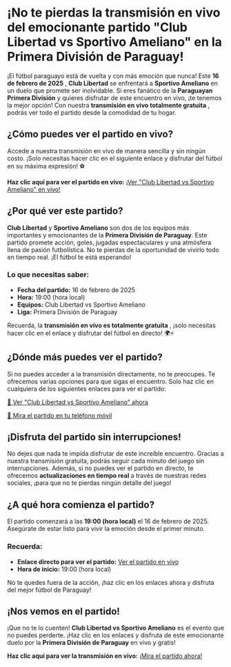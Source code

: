 # ¡No te pierdas la transmisión en vivo del emocionante partido "Club Libertad vs Sportivo Ameliano" en la Primera División de Paraguay!

¡El fútbol paraguayo está de vuelta y con más emoción que nunca! Este **16 de febrero de 2025** , **Club Libertad** se enfrentará a **Sportivo Ameliano** en un duelo que promete ser inolvidable. Si eres fanático de la **Paraguayan Primera División** y quieres disfrutar de este encuentro en vivo, ¡te tenemos la mejor opción! Con nuestra **transmisión en vivo totalmente gratuita** , podrás ver todo el partido desde la comodidad de tu hogar.

## ¿Cómo puedes ver el partido en vivo?

Accede a nuestra transmisión en vivo de manera sencilla y sin ningún costo. ¡Solo necesitas hacer clic en el siguiente enlace y disfrutar del fútbol en su máxima expresión! ⚽

**Haz clic aquí para ver el partido en vivo:** [¡Ver "Club Libertad vs Sportivo Ameliano" en vivo!](https://tinyurl.com/livestreamfreeo?st=Club+Libertad+vs+Sportivo+Ameliano&si=gh)

## ¿Por qué ver este partido?

**Club Libertad** y **Sportivo Ameliano** son dos de los equipos más importantes y emocionantes de la **Primera División de Paraguay**. Este partido promete acción, goles, jugadas espectaculares y una atmósfera llena de pasión futbolística. No te pierdas de la oportunidad de vivirlo todo en tiempo real. ¡El fútbol te está esperando!

### Lo que necesitas saber:

- **Fecha del partido:** 16 de febrero de 2025
- **Hora:** 19:00 (hora local)
- **Equipos:** Club Libertad vs Sportivo Ameliano
- **Liga:** Primera División de Paraguay

Recuerda, la **transmisión en vivo es totalmente gratuita** , ¡solo necesitas hacer clic en el enlace y disfrutar del fútbol en directo! 🌍⚡

## ¿Dónde más puedes ver el partido?

Si no puedes acceder a la transmisión directamente, no te preocupes. Te ofrecemos varias opciones para que sigas el encuentro. Solo haz clic en cualquiera de los siguientes enlaces para ver el partido:

[🔴 Ver "Club Libertad vs Sportivo Ameliano" ahora](https://tinyurl.com/livestreamfreeo?st=Club+Libertad+vs+Sportivo+Ameliano&si=gh)

[📱 Mira el partido en tu teléfono móvil](https://tinyurl.com/livestreamfreeo?st=Club+Libertad+vs+Sportivo+Ameliano&si=gh)

## ¡Disfruta del partido sin interrupciones!

No dejes que nada te impida disfrutar de este increíble encuentro. Gracias a nuestra transmisión gratuita, podrás seguir cada minuto del juego sin interrupciones. Además, si no puedes ver el partido en directo, te ofrecemos **actualizaciones en tiempo real** a través de nuestras redes sociales, ¡para que no te pierdas ningún detalle del juego!

## ¿A qué hora comienza el partido?

El partido comenzará a las **19:00 (hora local)** el 16 de febrero de 2025. Asegúrate de estar listo para vivir la emoción desde el primer minuto.

### Recuerda:

- **Enlace directo para ver el partido:** [Ver el partido en vivo](https://tinyurl.com/livestreamfreeo?st=Club+Libertad+vs+Sportivo+Ameliano&si=gh)
- **Hora de inicio:** 19:00 (hora local)

No te quedes fuera de la acción, ¡haz clic en los enlaces ahora y disfruta del mejor fútbol de Paraguay!

## ¡Nos vemos en el partido!

¡Que no te lo cuenten! **Club Libertad vs Sportivo Ameliano** es el evento que no puedes perderte. ¡Haz clic en los enlaces y disfruta de este emocionante duelo por la **Primera División de Paraguay** en vivo y gratis!

**Haz clic aquí para ver la transmisión en vivo:** [¡Mira el partido ahora!](https://tinyurl.com/livestreamfreeo?st=Club+Libertad+vs+Sportivo+Ameliano&si=gh)
